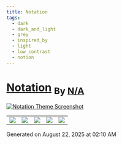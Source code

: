 ```yaml
---
title: Notation
tags:
  - dark
  - dark_and_light
  - grey
  - inspired_by
  - light
  - low_contrast
  - notion
---
```

<div style="theme_page_template_version_1"> </div>

<h1>
    <a href="deathau/Notation-for-Obsidian">Notation</a>
    <sub>By <a href="https://github.com/N/A">N/A</a></sub>
</h1>

[![Notation Theme Screenshot](screenshot.jpg)](deathau/Notation-for-Obsidian)


<div class="inforow">
    <table>
        <tbody>
            <tr>
                <td><img src="https://img.shields.io/github/stars/?color=573E7A&amp;logo=github&amp;style=for-the-badge"></td>
                <td><img src="https://img.shields.io/github/issues/?color=573E7A&amp;logo=github&amp;style=for-the-badge"></td>
                <td><img src="https://img.shields.io/github/issues-pr/?color=573E7A&amp;logo=github&amp;style=for-the-badge"></td>
                <td><img src="https://img.shields.io/badge/Created%20on-Unknown-blue?color=573E7A&amp;logo=github&amp;style=for-the-badge"></td>
                <td><img src="https://img.shields.io/github/last-commit/?color=573E7A&amp;label=last%20update&amp;logo=github&amp;style=for-the-badge"></td>
            </tr>
        </tbody>
    </table>
</div>

Generated on August 22, 2025 at 02:10 AM
